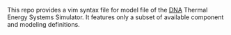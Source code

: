 This repo provides a vim syntax file for model file of the [DNA](https://orbit.dtu.dk/en/publications/dna--a-thermal-energy-system-simulator(b76040a4-5a29-4b04-a898-12711391c933).html) Thermal Energy Systems Simulator. It features only a subset of available component and modeling definitions.

